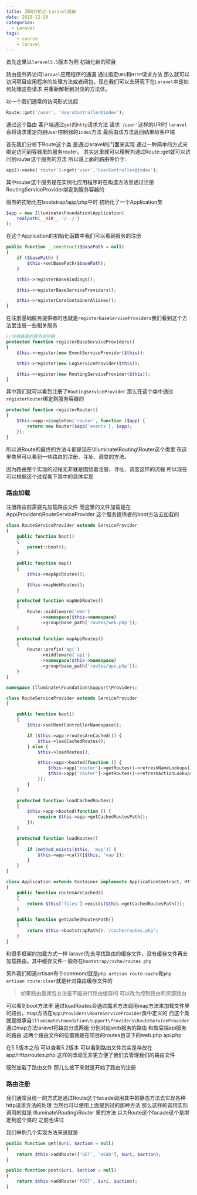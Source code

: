 ```yaml
---
title: 源码分析之-Laravel路由
date: 2018-12-10
categories:
  - Laravel
tags:
    - source
    - laravel
---
```


首先这里以`laravel5.5`版本为例  初始化新的项目

路由是外界访问`laravel`应用程序的通道 通过指定`URI`和`HTTP`请求方法 那么就可以访问项目应用程序的处理方法或者闭包。现在我们可以去研究下在`Laravel`中是如何处理这些请求 并重新解析到对应的方法体。

以一个我们通常的访问形式说起
```php
Route::get('/user', 'UsersController@index');
```

通过这个路由 客户端通过`get`的`http`请求方法 请求`'/user'`这样的URI时  `laravel`会将请求重定向到`User`控制器的`index`方法  最后由该方法返回结果给客户端

首先我们分析下Route这个类 是通过laravel的门面来实现 通过一种简单的方式来绑定访问到容器里的服务router。 其实这里就可以理解为通过Route::get就可以访问到router这个服务的方法 所以说上面的路由等价于:
```php
app()->make('router')->get('user','UserController@index');
```
其中router这个服务是在实例化应用程序时在构造方法里通过注册RoutingServiceProvider绑定到服务容器的

服务的初始化在bootstrap/app/php中时 初始化了一个Application类
```php
$app = new Illuminate\Foundation\Application(
    realpath(__DIR__.'/../')
);
```

在这个Application的初始化函数中我们可以看到服务的注册
```php
public function __construct($basePath = null)
{
    if ($basePath) {
        $this->setBasePath($basePath);
    }

    $this->registerBaseBindings();

    $this->registerBaseServiceProviders();

    $this->registerCoreContainerAliases();
}
```
在注册基础服务提供者时也就是`registerBaseServiceProviders`我们看到这个方法里注册一些相关服务
```php
//注册基础的服务提供器
protected function registerBaseServiceProviders()
{
    $this->register(new EventServiceProvider($this));

    $this->register(new LogServiceProvider($this));

    $this->register(new RoutingServiceProvider($this));
}
```
其中我们就可以看到注册了`RoutingServiceProvider` 那么在这个类中通过`registerRouter`绑定到服务容器的
```php
protected function registerRouter()
{
    $this->app->singleton('router', function ($app) {
        return new Router($app['events'], $app);
    });
}
```
所以说Route的最终的方法斗都是现在\Illuminate\Routing\Router这个类里 在这里类里可以看到一些路由的注册、寻址、调度的方法。

因为路由整个实现的过程无非就是围绕着注册、寻址、调度这样的流程  所以现在可以根据这个过程看下其中的具体实现

### 路由加载
注册路由前需要先加载路由文件 而这里的文件加载是在 App\Providers\RouteServiceProvider 这个服务提供者的boot方法去加载的

```php
class RouteServiceProvider extends ServiceProvider
{
    public function boot()
    {
        parent::boot();
    }

    public function map()
    {
        $this->mapApiRoutes();

        $this->mapWebRoutes();
    }

    protected function mapWebRoutes()
    {
        Route::middleware('web')
             ->namespace($this->namespace)
             ->group(base_path('routes/web.php'));
    }

    protected function mapApiRoutes()
    {
        Route::prefix('api')
             ->middleware('api')
             ->namespace($this->namespace)
             ->group(base_path('routes/api.php'));
    }
}
```

```php
namespace Illuminate\Foundation\Support\Providers;

class RouteServiceProvider extends ServiceProvider
{

    public function boot()
    {
        $this->setRootControllerNamespace();

        if ($this->app->routesAreCached()) {
            $this->loadCachedRoutes();
        } else {
            $this->loadRoutes();

            $this->app->booted(function () {
                $this->app['router']->getRoutes()->refreshNameLookups();
                $this->app['router']->getRoutes()->refreshActionLookups();
            });
        }
    }

    protected function loadCachedRoutes()
    {
        $this->app->booted(function () {
            require $this->app->getCachedRoutesPath();
        });
    }

    protected function loadRoutes()
    {
        if (method_exists($this, 'map')) {
            $this->app->call([$this, 'map']);
        }
    }
}

class Application extends Container implements ApplicationContract, HttpKernelInterface
{
    public function routesAreCached()
    {
        return $this['files']->exists($this->getCachedRoutesPath());
    }

    public function getCachedRoutesPath()
    {
        return $this->bootstrapPath().'/cache/routes.php';
    }
}
```

和很多框架的加载方式一样  laravel先去寻找路由的缓存文件，没有缓存文件再去加载路由。其中缓存文件一般存在`bootstrap/cache/routes.php`

另外我们知道artisan有个commond就是`php artisan route:cache`和`php artisan route:clear`就是针对路由缓存文件的

> 如果路由是闭包方法是不能进行路由缓存的  可以改为控制路由和资源路由

可以看到boot方法里 通过loadRoutes会通过魔术方法调用map方法来加载文件里的路由，map方法在`App\Providers\RouteServiceProvider`类中定义的  而这个类就是继承自`Illuminate\Foundation\Support\Providers\RouteServiceProvider` 通过map方法laravel将路由分成两组  分别对应web服务的路由  和做后端api服务的路由  这两个路由文件的位置就是在项目的routes目录下的web.php  api.php

在5.5版本之前 可以查看5.2版本 可以看到路由文件其实是存放在app/Http/routes.php   这样的改动无非更方便了我们去管理我们的路由文件

既然加载了路由文件 那儿么接下来就是开始了路由的注册

### 路由注册
我们通常且统一的方式是通过Route这个facade调用其中的静态方法去实现各种http请求方法的处理  当然也可以使用上面提到过的那种方法 那么这样的调用实际调用的就是 Illuminate\Routing\Router 里的方法  以为Route这个facade这个是绑定到这个类的  之前也讲过

我们举例几个实现方法来说就是
```php
public function get($uri, $action = null)
{
    return $this->addRoute(['GET', 'HEAD'], $uri, $action);
}

public function post($uri, $action = null)
{
    return $this->addRoute('POST', $uri, $action);
}
```

